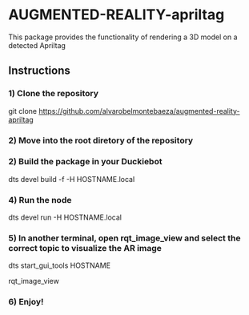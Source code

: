 # AUGMENTED-REALITY-apriltag

This package provides the functionality of rendering a 3D model on a detected Apriltag

## Instructions

### 1) Clone the repository

git clone https://github.com/alvarobelmontebaeza/augmented-reality-apriltag

### 2) Move into the root diretory of the repository

### 2) Build the package in your Duckiebot

dts devel build -f -H  HOSTNAME.local

### 4) Run the node

dts devel run -H HOSTNAME.local

### 5) In another terminal, open rqt_image_view and select the correct topic to visualize the AR image

dts start_gui_tools HOSTNAME

rqt_image_view

### 6) Enjoy!
